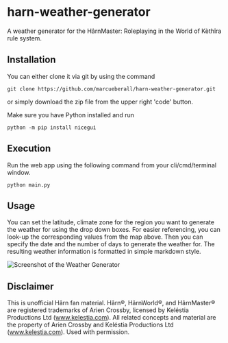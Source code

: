 # harn-weather-generator
A weather generator for the HârnMaster: Roleplaying in the World of Kèthîra rule system.

## Installation
You can either clone it via git by using the command

```git clone https://github.com/marcueberall/harn-weather-generator.git```

or simply download the zip file from the upper right 'code' button.

Make sure you have Python installed and run

```python -m pip install nicegui```

## Execution
Run the web app using the following command from your cli/cmd/terminal window.

```python main.py```

## Usage
You can set the latitude, climate zone for the region you want to generate the weather for using the drop down boxes. For easier referencing, you can look-up the corresponding values from the map above.
Then you can specify the date and the number of days to generate the weather for. The resulting weather information is formatted in simple markdown style.

![Screenshot of the Weather Generator](screenshot.jpg)

## Disclaimer
This is unofficial Hârn fan material. Hârn®, HârnWorld®, and HârnMaster® are registered trademarks of Arien Crossby, licensed by Keléstia Productions Ltd (www.kelestia.com). All related concepts and material are the property of Arien Crossby and Keléstia Productions Ltd (www.kelestia.com). Used with permission.
